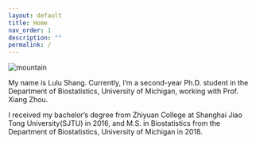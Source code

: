 ```yaml
---
layout: default
title: Home
nav_order: 1
description: ""
permalink: /
---
```


![mountain](https://raw.githubusercontent.com/shangll123/shangll123.github.io/master/images/costaricaFigures/DSC_0218.jpeg)

My name is Lulu Shang. Currently, I’m a second-year Ph.D. student in the Department of Biostatistics, University of Michigan,  working with Prof. Xiang Zhou.

I received my bachelor’s degree from Zhiyuan College at Shanghai Jiao Tong University(SJTU) in 2016, and M.S. in Biostatistics from the Department of Biostatistics, University of Michigan in 2018.
